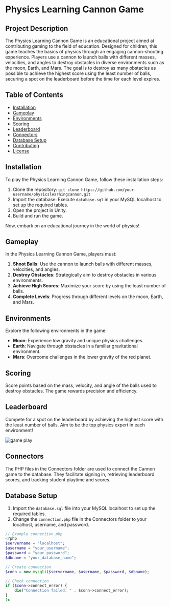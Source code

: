 # Physics Learning Cannon Game

## Project Description

The Physics Learning Cannon Game is an educational project aimed at contributing gaming to the field of education. Designed for children, this game teaches the basics of physics through an engaging cannon-shooting experience. Players use a cannon to launch balls with different masses, velocities, and angles to destroy obstacles in diverse environments such as the moon, Earth, and Mars. The goal is to destroy as many obstacles as possible to achieve the highest score using the least number of balls, securing a spot on the leaderboard before the time for each level expires.

## Table of Contents

- [Installation](#installation)
- [Gameplay](#gameplay)
- [Environments](#environments)
- [Scoring](#scoring)
- [Leaderboard](#leaderboard)
- [Connectors](#connectors)
- [Database Setup](#database-setup)
- [Contributing](#contributing)
- [License](#license)

## Installation

To play the Physics Learning Cannon Game, follow these installation steps:

1. Clone the repository: `git clone https://github.com/your-username/physicslearningcannon.git`
2. Import the database: Execute `database.sql` in your MySQL localhost to set up the required tables.
3. Open the project in Unity.
4. Build and run the game.

Now, embark on an educational journey in the world of physics!

## Gameplay

In the Physics Learning Cannon Game, players must:

1. **Shoot Balls**: Use the cannon to launch balls with different masses, velocities, and angles.
2. **Destroy Obstacles**: Strategically aim to destroy obstacles in various environments.
3. **Achieve High Scores**: Maximize your score by using the least number of balls.
4. **Complete Levels**: Progress through different levels on the moon, Earth, and Mars.

## Environments

Explore the following environments in the game:

- **Moon**: Experience low gravity and unique physics challenges.
- **Earth**: Navigate through obstacles in a familiar gravitational environment.
- **Mars**: Overcome challenges in the lower gravity of the red planet.

## Scoring

Score points based on the mass, velocity, and angle of the balls used to destroy obstacles. The game rewards precision and efficiency.

## Leaderboard

Compete for a spot on the leaderboard by achieving the highest score with the least number of balls. Aim to be the top physics expert in each environment!

![game play](https://github.com/AbdAlhalemEz/EduGame/blob/main/gameplay.gif)

## Connectors

The PHP files in the Connectors folder are used to connect the Cannon game to the database. They facilitate signing in, retrieving leaderboard scores, and tracking student playtime and scores.

## Database Setup

1. Import the `database.sql` file into your MySQL localhost to set up the required tables.
2. Change the `connection.php` file in the Connectors folder to your localhost, username, and password.

```php
// Example connection.php
<?php
$servername = "localhost";
$username = "your_username";
$password = "your_password";
$dbname = "your_database_name";

// Create connection
$conn = new mysqli($servername, $username, $password, $dbname);

// Check connection
if ($conn->connect_error) {
    die("Connection failed: " . $conn->connect_error);
}
?>
